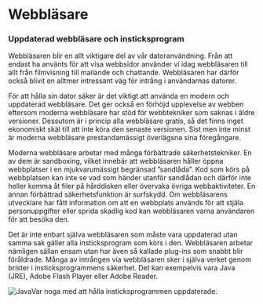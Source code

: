 # Webbläsare

### Uppdaterad webbläsare och insticksprogram

Webbläsaren blir en allt viktigare del av vår datoranvändning. Från att endast ha ­använts för att visa webbsidor använder vi idag webbläsaren till allt från filmvisning till mailande och chattande. Webbläsaren har därför också blivit en alltmer intressant väg för intrång i användarnas datorer.

För att hålla sin dator säker är det viktigt att använda en modern och uppdaterad webbläsare. Det ger också en förhöjd upplevelse av webben eftersom moderna webbläsare har stöd för webbtekniker som saknas i äldre versioner. Dessutom är i princip alla webbläsare gratis, så det finns inget ekonomiskt skäl till att inte köra den senaste versionen. Sist men inte minst är moderna webbläsare prestandamässigt överlägsna sina föregångare.

Moderna webbläsare arbetar med många förbättrade säkerhetstekniker. En av dem är sandboxing, vilket innebär att webbläsaren håller öppna webbplatser i en mjukvaru­mässigt begränsad ”sandlåda”. Kod som körs på webbplatsen kan inte se vad som händer utanför sandlådan och därför inte heller komma åt filer på hårddisken eller övervaka övriga webbaktiviteter. En annan förbättrad säkerhetsfunktion är surfskydd. Om webbläsarens utvecklare har fått information om att en webbplats används för att stjäla personuppgifter eller sprida skadlig kod kan webbläsaren varna användaren för att besöka den.

Det är inte enbart själva webbläsaren som måste vara uppdaterad utan samma sak ­gäller alla insticksprogram som körs i den. Webbläsaren arbetar nämligen sällan ensam utan har även så kallade plug-ins som snabbt blir föråldrade. Många av intrången via webbläsaren sker i själva verket genom brister i insticksprogrammens säkerhet. Det kan ­exempelvis vara Java (JRE), Adobe Flash Player eller Adobe Reader.

![Java](https://lernia.itslearning.com/data/1821/C33240/IT%20och%20automation/bilder/java.png)Var noga med att hålla insticksprogrammen uppdaterade.
